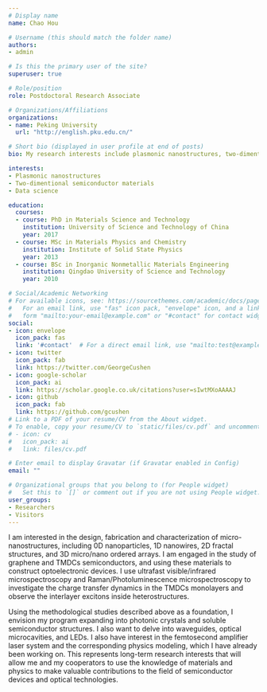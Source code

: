 ```yaml
---
# Display name
name: Chao Hou

# Username (this should match the folder name)
authors:
- admin

# Is this the primary user of the site?
superuser: true

# Role/position
role: Postdoctoral Research Associate

# Organizations/Affiliations
organizations:
- name: Peking University
  url: "http://english.pku.edu.cn/"

# Short bio (displayed in user profile at end of posts)
bio: My research interests include plasmonic nanostructures, two-dimentional semiconductor materials and data science.

interests:
- Plasmonic nanostructures
- Two-dimentional semiconductor materials
- Data science

education:
  courses:
  - course: PhD in Materials Science and Technology 
    institution: University of Science and Technology of China
    year: 2017
  - course: MSc in Materials Physics and Chemistry
    institution: Institute of Solid State Physics
    year: 2013
  - course: BSc in Inorganic Nonmetallic Materials Engineering 
    institution: Qingdao University of Science and Technology
    year: 2010

# Social/Academic Networking
# For available icons, see: https://sourcethemes.com/academic/docs/page-builder/#icons
#   For an email link, use "fas" icon pack, "envelope" icon, and a link in the
#   form "mailto:your-email@example.com" or "#contact" for contact widget.
social:
- icon: envelope
  icon_pack: fas
  link: '#contact'  # For a direct email link, use "mailto:test@example.org".
- icon: twitter
  icon_pack: fab
  link: https://twitter.com/GeorgeCushen
- icon: google-scholar
  icon_pack: ai
  link: https://scholar.google.co.uk/citations?user=sIwtMXoAAAAJ
- icon: github
  icon_pack: fab
  link: https://github.com/gcushen
# Link to a PDF of your resume/CV from the About widget.
# To enable, copy your resume/CV to `static/files/cv.pdf` and uncomment the lines below.
# - icon: cv
#   icon_pack: ai
#   link: files/cv.pdf

# Enter email to display Gravatar (if Gravatar enabled in Config)
email: ""

# Organizational groups that you belong to (for People widget)
#   Set this to `[]` or comment out if you are not using People widget.
user_groups:
- Researchers
- Visitors
---
```


I am interested in the design, fabrication and characterization of micro-nanostructures, including 0D nanoparticles, 1D nanowires, 2D fractal structures, and 3D micro/nano ordered arrays. I am engaged in the study of graphene and TMDCs semiconductors, and using these materials to construct optoelectronic devices. I use ultrafast visible/infrared microspectroscopy and Raman/Photoluminescence microspectroscopy to investigate the charge transfer dynamics in the TMDCs monolayers and observe the interlayer excitons inside heterostructures.

Using the methodological studies described above as a foundation, I envision my program expanding into photonic crystals and soluble semiconductor structures. I also want to delve into waveguides, optical microcavities, and LEDs. I also have interest in the femtosecond amplifier laser system and the corresponding physics modeling, which I have already been working on. This represents long-term research interests that will allow me and my cooperators to use the knowledge of materials and physics to make valuable contributions to the field of semiconductor devices and optical technologies.
